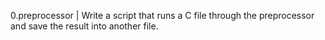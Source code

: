 0.preprocessor | Write a script that runs a C file through the preprocessor and save the result into another file.
